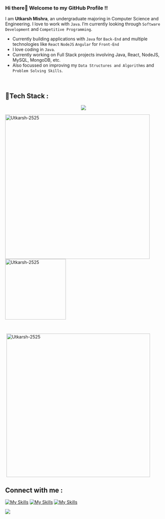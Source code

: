 ### Hi there👋 Welcome to my GitHub Profile !!
<p>
  
</p>

I am **Utkarsh Mishra**, an undergraduate majoring in Computer Science and Engineering. I love to work with `Java`. I’m currently looking through `Software Development` and `Competitive Programming`.

- Currently building applications with `Java` for `Back-End` and multiple technologies like `React` `NodeJS` `Angular` for `Front-End` 
- I love coding in `Java`.
- Currently working on Full Stack projects involving Java, React, NodeJS, MySQL, MongoDB, etc.
- Also focussed on improving my `Data Structures and Algorithms` and `Problem Solving Skills`.
<br>

<h2 align="left">🚀Tech Stack : </h2>
</p>
<p align="center">
  <a href="https://skillicons.dev">
    <img src="https://skillicons.dev/icons?i=java,cs,git,python,nodejs,angular,html,css,javascript,mongodb,postman,react,tailwind,typescript,express,blender,bootstrap,unity,spring,maven,mysql,yarn,npm,figma,dotnet,firebase,materialui,idea,pycharm,webstorm,vscode" />
  </a>
</p>


<p><img align="left" width="465px" src="https://github-readme-stats.vercel.app/api?username=Utkarsh-2525&theme=transparent&show_icons=true&locale=en" alt="Utkarsh-2525" /></p>

<p>&nbsp;<img align="center" height="195px" src="https://github-readme-stats.vercel.app/api/top-langs?username=Utkarsh-2525&show_icons=true&theme=transparent&locale=en&layout=compact" alt="Utkarsh-2525" height:350px/></p>

<br/>

<p>&nbsp;<img align="center" width="462px" src="https://github-readme-streak-stats.herokuapp.com/?user=Utkarsh-2525" alt="Utkarsh-2525" /></p>




<h2 align="left">Connect with me : </h2>

[![My Skills](https://skillicons.dev/icons?i=linkedin)](https://www.linkedin.com/in/m-utkarsh2573) [![My Skills](https://skillicons.dev/icons?i=twitter)](https://twitter.com/M_Utkarsh2573/) [![My Skills](https://skillicons.dev/icons?i=gmail)](mailto:utkarsh2573@gmail.com)


[![](https://visitcount.itsvg.in/api?id=Utkarsh-2525&icon=0&color=1)](https://visitcount.itsvg.in)
